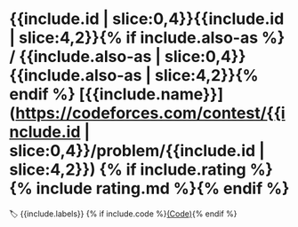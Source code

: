 # **<tiny>{{include.id | slice:0,4}}</tiny>{{include.id | slice:4,2}}{% if include.also-as %} / <tiny>{{include.also-as | slice:0,4}}</tiny>{{include.also-as | slice:4,2}}{% endif %}** [{{include.name}}](https://codeforces.com/contest/{{include.id | slice:0,4}}/problem/{{include.id | slice:4,2}}) {% if include.rating %}{% include rating.md %}{% endif %}

🏷 {{include.labels}} {% if include.code %}[(Code)](https://github.com/akoprow/competetive-programming/blob/master/src/codeforces/{{include.code}}){% endif %}
